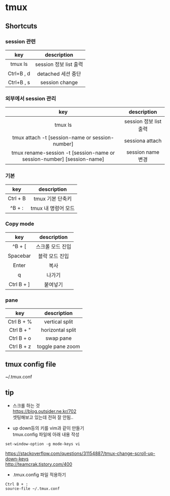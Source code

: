 # tmux

## Shortcuts

### session 관련 

| <center>key | <center>description    |
| :------:    | :------:               |
| tmux ls     | session 정보 list 출력 |
| Ctrl+B , d  | detached 세션 중단     |
| Ctrl+B , s  | session change         |

### 외부에서 session 관리 

| <center>key                                                            | <center>description    |
| :------:                                                               | :------:               |
| tmux ls                                                                | session 정보 list 출력 |
| tmux attach -t [session-name or session-number]                        | sessiona attach        |
| tmux rename-session -t [session-name or session-number] [session-name] | session name 변경      |

### 기본 
| <center>key | <center>description |
| :------:    | :------:            |
| Ctrl + B    | tmux 기본 단축키    |
| ^B + :      | tmux 내 명령어 모드 |

### Copy mode

| <center>key | <center>description |
| :------:    | :------:            |
| ^B + [      | 스크롤 모드 진입    |
| Spacebar    | 블락 모드 진입      |
| Enter       | 복사                |
| q           | 나가기              |
| Ctrl B + ]  | 붙여넣기            |

### pane 

| <center>key | <center>description |
| :------:    | :------:            |
| Ctrl B + %  | vertical split      |
| Ctrl B + "  | horizontal split    |
| Ctrl B + o  | swap pane           | <- 이거 잘 안됨 확인 해야함 //TODOLIST
| Ctrl B + z  | toggle pane zoom    |

## tmux config file 
~/.tmux.conf 

## tip 

- 스크롤 하는 것   
<https://blog.outsider.ne.kr/702>  
셋팅해보고 있는데 전혀 잘 안됨.. 

- up down등의 키를 vim과 같이 만들기   
tmux.config 파일에 아래 내용 작성
``` 
set-window-option -g mode-keys vi
```  
<https://stackoverflow.com/questions/31154887/tmux-change-scroll-up-down-keys>  
<http://teamcrak.tistory.com/400>

- .tmux.config 파일 적용하기 
```
Ctrl B + : 
source-file ~/.tmux.conf
```

